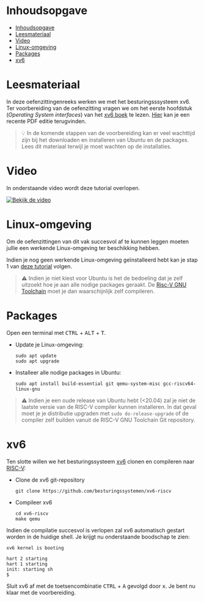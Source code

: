 # Inhoudsopgave

- [Inhoudsopgave](#inhoudsopgave)
- [Leesmateriaal](#leesmateriaal)
- [Video](#video)
- [Linux-omgeving](#linux-omgeving)
- [Packages](#packages)
- [xv6](#xv6)

# Leesmateriaal

In deze oefenzittingenreeks werken we met het besturingsssysteem xv6.
Ter voorbereiding van de oefenzitting vragen we om het eerste hoofdstuk (*Operating System interfaces*) van het [xv6 boek](https://github.com/besturingssystemen/xv6-riscv-book) te lezen.
[Hier](https://github.com/besturingssystemen/xv6-riscv-book/releases/latest/download/book.pdf) kan je een recente PDF editie terugvinden.

> :bulb: In de komende stappen van de voorbereiding kan er veel wachttijd zijn bij het downloaden en installeren van Ubuntu en de packages. Lees dit materiaal terwijl je moet wachten op de installaties.

# Video

In onderstaande video wordt deze tutorial overlopen.

[![Bekijk de video](https://img.youtube.com/vi/vjJW36_q_sg/hqdefault.jpg)](https://youtu.be/vjJW36_q_sg)

# Linux-omgeving

Om de oefenzittingen van dit vak succesvol af te kunnen leggen moeten jullie een werkende Linux-omgeving ter beschikking hebben.

Indien je nog geen werkende Linux-omgeving geïnstalleerd hebt kan je stap 1 van [deze tutorial](https://github.com/informaticawerktuigen/klaarzetten-werkomgeving) volgen.

> :warning: Indien je niet kiest voor Ubuntu is het de bedoeling dat je zelf uitzoekt hoe je aan alle nodige packages geraakt. De [Risc-V GNU Toolchain](https://github.com/riscv/riscv-gnu-toolchain) moet je dan waarschijnlijk zelf compileren.

# Packages

Open een terminal met <kbd>CTRL</kbd> + <kbd>ALT</kbd> + <kbd>T</kbd>.

* Update je Linux-omgeving:

    ```shell
    sudo apt update
    sudo apt upgrade
    ```

* Installeer alle nodige packages in Ubuntu:

    ```shell
    sudo apt install build-essential git qemu-system-misc gcc-riscv64-linux-gnu 
    ```

> :warning: Indien je een oude release van Ubuntu hebt (<20.04) zal je niet de laatste versie van de RISC-V compiler kunnen installeren. In dat geval moet je je distributie upgraden met ```sudo do-release-upgrade``` of de compiler zelf builden vanuit de RISC-V GNU Toolchain Git repository.

# xv6

Ten slotte willen we het besturingssysteem [xv6](https://github.com/besturingssystemen/xv6-riscv) clonen en compileren naar [RISC-V](https://riscv.org/):

* Clone de xv6 git-repository

    ```shell
    git clone https://github.com/besturingssystemen/xv6-riscv
    ```

* Compileer xv6

    ```shell
    cd xv6-riscv
    make qemu
    ```

Indien de compilatie succesvol is verlopen zal xv6 automatisch gestart worden in de huidige shell. Je krijgt nu onderstaande boodschap te zien:

```shell
xv6 kernel is booting

hart 2 starting
hart 1 starting
init: starting sh
$ 
```

Sluit xv6 af met de toetsencombinatie <kbd>CTRL</kbd> + <kbd>A</kbd> gevolgd door <kbd>x</kbd>. Je bent nu klaar met de voorbereiding.
